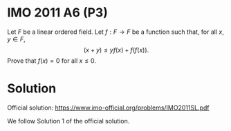 # IMO 2011 A6 (P3)

Let $F$ be a linear ordered field.
Let $f : F \to F$ be a function such that, for all $x, y \in F$,
$$ (x + y) \leq y f(x) + f(f(x)). $$
Prove that $f(x) = 0$ for all $x \leq 0$.



# Solution

Official solution: <https://www.imo-official.org/problems/IMO2011SL.pdf>

We follow Solution 1 of the official solution.
